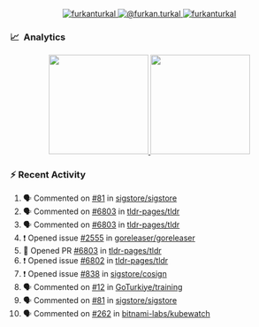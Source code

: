 <p align="center">
  <a href="https://linkedin.com/in/furkanturkal" target="blank">
    <img src="https://img.shields.io/badge/linkedin-%230077B5.svg?&style=for-the-badge&logo=linkedin&logoColor=white" alt="furkanturkal" />
  </a>
  <a href="https://medium.com/@furkan.turkal" target="blank">
    <img src="https://img.shields.io/badge/medium-%2312100E.svg?&style=for-the-badge&logo=medium&logoColor=white" alt="@furkan.turkal" />
  </a>
  <a href="https://twitter.com/furkanturkaI" target="blank">
    <img src="https://img.shields.io/badge/Twitter-1DA1F2?style=for-the-badge&logo=twitter&logoColor=white" alt="furkanturkaI" />
  </a>
</p>

### 📈 &nbsp;Analytics

<p align="center">
  <a href="https://github.com/bufgix">
    <img height="180em" src="https://github-readme-stats-eight-theta.vercel.app/api?username=Dentrax&show_icons=true&theme=algolia&include_all_commits=true&count_private=true&line_height=26"/>
    <img height="180em" src="https://github-readme-stats-eight-theta.vercel.app/api/top-langs/?username=Dentrax&layout=compact&langs_count=8&theme=algolia&line_height=26"/>
  </a>
</p>

### :zap: Recent Activity

<!--START_SECTION:activity-->
1. 🗣 Commented on [#81](https://github.com/sigstore/sigstore/issues/81) in [sigstore/sigstore](https://github.com/sigstore/sigstore)
2. 🗣 Commented on [#6803](https://github.com/tldr-pages/tldr/issues/6803) in [tldr-pages/tldr](https://github.com/tldr-pages/tldr)
3. 🗣 Commented on [#6803](https://github.com/tldr-pages/tldr/issues/6803) in [tldr-pages/tldr](https://github.com/tldr-pages/tldr)
4. ❗️ Opened issue [#2555](https://github.com/goreleaser/goreleaser/issues/2555) in [goreleaser/goreleaser](https://github.com/goreleaser/goreleaser)
5. 💪 Opened PR [#6803](https://github.com/tldr-pages/tldr/pull/6803) in [tldr-pages/tldr](https://github.com/tldr-pages/tldr)
6. ❗️ Opened issue [#6802](https://github.com/tldr-pages/tldr/issues/6802) in [tldr-pages/tldr](https://github.com/tldr-pages/tldr)
7. ❗️ Opened issue [#838](https://github.com/sigstore/cosign/issues/838) in [sigstore/cosign](https://github.com/sigstore/cosign)
8. 🗣 Commented on [#12](https://github.com/GoTurkiye/training/issues/12) in [GoTurkiye/training](https://github.com/GoTurkiye/training)
9. 🗣 Commented on [#81](https://github.com/sigstore/sigstore/issues/81) in [sigstore/sigstore](https://github.com/sigstore/sigstore)
10. 🗣 Commented on [#262](https://github.com/bitnami-labs/kubewatch/issues/262) in [bitnami-labs/kubewatch](https://github.com/bitnami-labs/kubewatch)
<!--END_SECTION:activity-->
